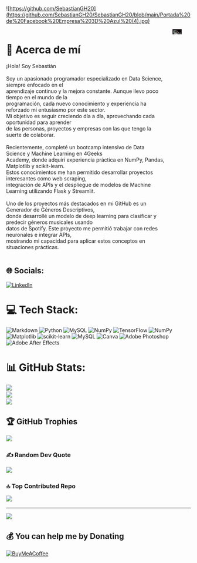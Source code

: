 ![https://github.com/SebastianGH20](https://github.com/SebastianGH20/SebastianGH20/blob/main/Portada%20de%20Facebook%20Empresa%203D%20Azul%20(4).jpg)

<div style="display: flex; align-items: flex-start;">
  <div style="flex: 1; padding-right: 20px;">
    <h1>💫 Acerca de mí</h1>
    <p>¡Hola! Soy Sebastián<br><br>
    Soy un apasionado programador especializado en Data Science, siempre enfocado en el <br>
    aprendizaje continuo y la mejora constante. Aunque llevo poco tiempo en el mundo de la<br>
    programación, cada nuevo conocimiento y experiencia ha reforzado mi entusiasmo por este sector. <br>
    Mi objetivo es seguir creciendo día a día, aprovechando cada oportunidad para aprender <br>
    de las personas, proyectos y empresas con las que tengo la suerte de colaborar.<br><br>
    Recientemente, completé un bootcamp intensivo de Data Science y Machine Learning en 4Geeks<br>
    Academy, donde adquirí experiencia práctica en NumPy, Pandas, Matplotlib y scikit-learn. <br>
    Estos conocimientos me han permitido desarrollar proyectos interesantes como web scraping, <br>
    integración de APIs y el despliegue de modelos de Machine Learning utilizando Flask y Streamlit.<br><br>
    Uno de los proyectos más destacados en mi GitHub es un Generador de Géneros Descriptivos, <br>
    donde desarrollé un modelo de deep learning para clasificar y predecir géneros musicales usando<br>
    datos de Spotify. Este proyecto me permitió trabajar con redes neuronales e integrar APIs,<br>
    mostrando mi capacidad para aplicar estos conceptos en situaciones prácticas.
    </p>
  </div>
  <div style="flex-shrink: 0; width: 50px; height: auto;">
    <img src="https://github.com/SebastianGH20/SebastianGH20/blob/main/ezgif.com-animated-gif-maker.gif" alt="GIF" style="width: 50%; height: auto;" />
  </div>
</div>







## 🌐 Socials:
[![LinkedIn](https://img.shields.io/badge/LinkedIn-%230077B5.svg?logo=linkedin&logoColor=white)](https://linkedin.com/in/https://www.linkedin.com/in/sebastian-gonzalez-hincapie/) 

# 💻 Tech Stack:
![Markdown](https://img.shields.io/badge/markdown-%23000000.svg?style=for-the-badge&logo=markdown&logoColor=white) ![Python](https://img.shields.io/badge/python-3670A0?style=for-the-badge&logo=python&logoColor=ffdd54) ![MySQL](https://img.shields.io/badge/mysql-4479A1.svg?style=for-the-badge&logo=mysql&logoColor=white) ![NumPy](https://img.shields.io/badge/numpy-%23013243.svg?style=for-the-badge&logo=numpy&logoColor=white) ![TensorFlow](https://img.shields.io/badge/TensorFlow-%23FF6F00.svg?style=for-the-badge&logo=TensorFlow&logoColor=white) ![NumPy](https://img.shields.io/badge/numpy-%23013243.svg?style=for-the-badge&logo=numpy&logoColor=white) ![Matplotlib](https://img.shields.io/badge/Matplotlib-%23ffffff.svg?style=for-the-badge&logo=Matplotlib&logoColor=black) ![scikit-learn](https://img.shields.io/badge/scikit--learn-%23F7931E.svg?style=for-the-badge&logo=scikit-learn&logoColor=white) ![MySQL](https://img.shields.io/badge/mysql-4479A1.svg?style=for-the-badge&logo=mysql&logoColor=white) ![Canva](https://img.shields.io/badge/Canva-%2300C4CC.svg?style=for-the-badge&logo=Canva&logoColor=white) ![Adobe Photoshop](https://img.shields.io/badge/adobe%20photoshop-%2331A8FF.svg?style=for-the-badge&logo=adobe%20photoshop&logoColor=white) ![Adobe After Effects](https://img.shields.io/badge/Adobe%20After%20Effects-9999FF.svg?style=for-the-badge&logo=Adobe%20After%20Effects&logoColor=white)
# 📊 GitHub Stats:
![](https://github-readme-stats.vercel.app/api?username=SebastianGH20&theme=dark&hide_border=false&include_all_commits=true&count_private=false)<br/>
![](https://github-readme-streak-stats.herokuapp.com/?user=SebastianGH20&theme=dark&hide_border=false)<br/>
![](https://github-readme-stats.vercel.app/api/top-langs/?username=SebastianGH20&theme=dark&hide_border=false&include_all_commits=true&count_private=false&layout=compact)

## 🏆 GitHub Trophies
![](https://github-profile-trophy.vercel.app/?username=SebastianGH20&theme=radical&no-frame=false&no-bg=false&margin-w=4)

### ✍️ Random Dev Quote
![](https://quotes-github-readme.vercel.app/api?type=horizontal&theme=radical)

### 🔝 Top Contributed Repo
![](https://github-contributor-stats.vercel.app/api?username=SebastianGH20&limit=5&theme=github_dark_dimmed&combine_all_yearly_contributions=true)

---
[![](https://visitcount.itsvg.in/api?id=SebastianGH20&icon=0&color=1)](https://visitcount.itsvg.in)

  ## 💰 You can help me by Donating
  [![BuyMeACoffee](https://img.shields.io/badge/Buy%20Me%20a%20Coffee-ffdd00?style=for-the-badge&logo=buy-me-a-coffee&logoColor=black)](https://buymeacoffee.com/SebastianGH20) 

  
<!-- Proudly created with GPRM ( https://gprm.itsvg.in ) -->
